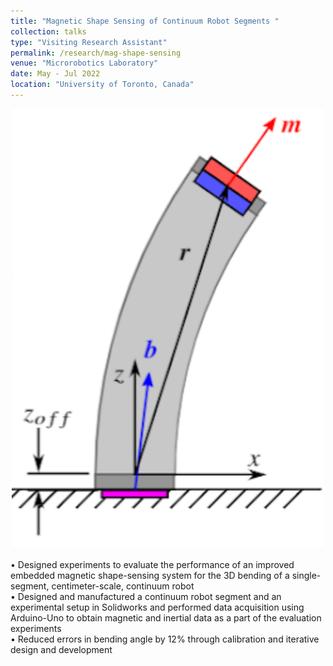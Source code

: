 ```yaml
---
title: "Magnetic Shape Sensing of Continuum Robot Segments "
collection: talks
type: "Visiting Research Assistant"
permalink: /research/mag-shape-sensing
venue: "Microrobotics Laboratory"
date: May - Jul 2022
location: "University of Toronto, Canada"
---
```


<div style="text-align: center;">
  <img src="\images\z-offset.png" alt="Shape Sensing Method" width="500">
</div><br>
• Designed experiments to evaluate the performance of an improved embedded magnetic shape-sensing system for the 3D bending of a single-segment, centimeter-scale, continuum robot<br>
• Designed and manufactured a continuum robot segment and an experimental setup in Solidworks and performed data acquisition using Arduino-Uno to obtain magnetic and inertial data as a part of the evaluation experiments<br>
• Reduced errors in bending angle by 12% through calibration and iterative design and development